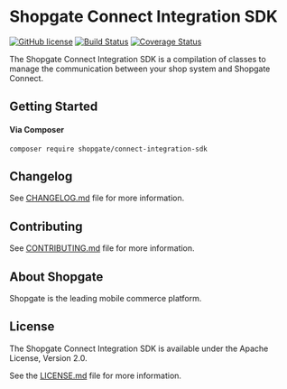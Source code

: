 # Shopgate Connect Integration SDK

[![GitHub license](http://dmlc.github.io/img/apache2.svg)](LICENSE.md)
[![Build Status](https://travis-ci.org/shopgate/connect-integration-sdk.svg?branch=master)](https://travis-ci.org/shopgate/connect-integration-sdk)
[![Coverage Status](https://coveralls.io/repos/github/shopgate/connect-integration-sdk-php/badge.svg?branch=master)](https://coveralls.io/github/shopgate/connect-integration-sdk-php?branch=master)

The Shopgate Connect Integration SDK is a compilation of classes to manage the communication between your shop system and Shopgate Connect.

## Getting Started
#### Via Composer
```composer require shopgate/connect-integration-sdk```

## Changelog

See [CHANGELOG.md](CHANGELOG.md) file for more information.

## Contributing

See [CONTRIBUTING.md](docs/CONTRIBUTING.md) file for more information.

## About Shopgate

Shopgate is the leading mobile commerce platform.

## License

The Shopgate Connect Integration SDK is available under the Apache License, Version 2.0.

See the [LICENSE.md](LICENSE.md) file for more information.

